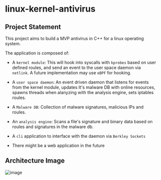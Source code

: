 # linux-kernel-antivirus

## Project Statement

This project aims to build a MVP antivirus in C++ for a linux operating system.

The application is composed of:

- A `kernel module`: This will hook into syscalls with `kprobes` based on user defined roules, and send an event to the user space daemon via `netlink`. A future implementation
may use `eBPF` for hooking.

- A `user space daemon`: An event driven daemon that listens for events from the kernel module, updates It's malware DB with online resources, spawns threads when alanyzing with the analysis engine, sets iptables roules.

- A `Malware DB`: Collection of malware signatures, malicious IPs and roules.

- An `analysis engine`: Scans a file's signature and binary data based on roules and
signatures in the malware db.

- A `cli` application to interface with the daemon via `Berkley Sockets`

- There might be a web application in the future

## Architecture Image

![image](https://github.com/user-attachments/assets/eb98d30b-05cf-4955-bc28-ce1c6c2ffe07)
